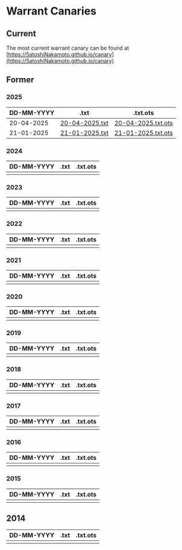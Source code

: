 # Warrant Canaries

## Current

The most current warrant canary can be found at [https://5atoshiNakamoto.github.io/canary](https://5atoshiNakamoto.github.io/canary)

## Former

### 2025

| DD-MM-YYYY | .txt | .txt.ots |
| --- | --- | --- |
| 20-04-2025 | [20-04-2025.txt](./20-04-2025.txt) | [20-04-2025.txt.ots](./20-04-2025.txt.ots) |
| 21-01-2025 | [21-01-2025.txt](./21-01-2025.txt) | [21-01-2025.txt.ots](../canary.txt.ots) |

### 2024

| DD-MM-YYYY | .txt | .txt.ots |
| --- | --- | --- |
| | |

### 2023

| DD-MM-YYYY | .txt | .txt.ots |
| --- | --- | --- |
| | |

### 2022

| DD-MM-YYYY | .txt | .txt.ots |
| --- | --- | --- |
| | |

### 2021

| DD-MM-YYYY | .txt | .txt.ots |
| --- | --- | --- |
| | |

### 2020

| DD-MM-YYYY | .txt | .txt.ots |
| --- | --- | --- |
| | |

### 2019

| DD-MM-YYYY | .txt | .txt.ots |
| --- | --- | --- |
| | |

### 2018

| DD-MM-YYYY | .txt | .txt.ots |
| --- | --- | --- |
| | |

### 2017

| DD-MM-YYYY | .txt | .txt.ots |
| --- | --- | --- |
| | |

### 2016

| DD-MM-YYYY | .txt | .txt.ots |
| --- | --- | --- |
| | |

### 2015

| DD-MM-YYYY | .txt | .txt.ots |
| --- | --- | --- |
| | |

## 2014

| DD-MM-YYYY | .txt | .txt.ots |
| --- | --- | --- |
| | |
